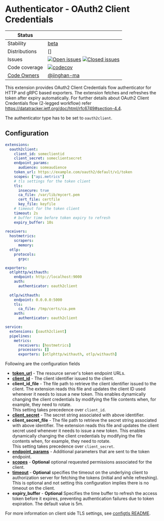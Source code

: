 # Authenticator - OAuth2 Client Credentials
<!-- status autogenerated section -->
| Status        |           |
| ------------- |-----------|
| Stability     | [beta]  |
| Distributions | [] |
| Issues        | [![Open issues](https://img.shields.io/github/issues-search/open-telemetry/opentelemetry-collector-contrib?query=is%3Aissue%20is%3Aopen%20label%3Aextension%2Foauth2clientauth%20&label=open&color=orange&logo=opentelemetry)](https://github.com/open-telemetry/opentelemetry-collector-contrib/issues?q=is%3Aopen+is%3Aissue+label%3Aextension%2Foauth2clientauth) [![Closed issues](https://img.shields.io/github/issues-search/open-telemetry/opentelemetry-collector-contrib?query=is%3Aissue%20is%3Aclosed%20label%3Aextension%2Foauth2clientauth%20&label=closed&color=blue&logo=opentelemetry)](https://github.com/open-telemetry/opentelemetry-collector-contrib/issues?q=is%3Aclosed+is%3Aissue+label%3Aextension%2Foauth2clientauth) |
| Code coverage | [![codecov](https://codecov.io/github/open-telemetry/opentelemetry-collector-contrib/graph/main/badge.svg?component=extension_oauth2client)](https://app.codecov.io/gh/open-telemetry/opentelemetry-collector-contrib/tree/main/?components%5B0%5D=extension_oauth2client&displayType=list) |
| [Code Owners](https://github.com/open-telemetry/opentelemetry-collector-contrib/blob/main/CONTRIBUTING.md#becoming-a-code-owner)    | [@jinghan-ma](https://www.github.com/jinghan-ma) |

[beta]: https://github.com/open-telemetry/opentelemetry-collector/blob/main/docs/component-stability.md#beta
<!-- end autogenerated section -->


This extension provides OAuth2 Client Credentials flow authenticator for HTTP and gRPC based exporters. The extension
fetches and refreshes the token after expiry automatically. For further details about OAuth2 Client Credentials flow (2-legged workflow)
refer https://datatracker.ietf.org/doc/html/rfc6749#section-4.4.

The authenticator type has to be set to `oauth2client`.

## Configuration

```yaml
extensions:
  oauth2client:
    client_id: someclientid
    client_secret: someclientsecret
    endpoint_params:
      audience: someaudience
    token_url: https://example.com/oauth2/default/v1/token
    scopes: ["api.metrics"]
    # tls settings for the token client
    tls:
      insecure: true
      ca_file: /var/lib/mycert.pem
      cert_file: certfile
      key_file: keyfile
    # timeout for the token client
    timeout: 2s
    # buffer time before token expiry to refresh
    expiry_buffer: 10s
    
receivers:
  hostmetrics:
    scrapers:
      memory:
  otlp:
    protocols:
      grpc:

exporters:
  otlphttp/withauth:
    endpoint: http://localhost:9000
    auth:
      authenticator: oauth2client
      
  otlp/withauth:
    endpoint: 0.0.0.0:5000
    tls:
      ca_file: /tmp/certs/ca.pem
    auth:
      authenticator: oauth2client

service:
  extensions: [oauth2client]
  pipelines:
    metrics:
      receivers: [hostmetrics]
      processors: []
      exporters: [otlphttp/withauth, otlp/withauth]
```

Following are the configuration fields

- [**token_url**](https://datatracker.ietf.org/doc/html/rfc6749#section-3.2) - The resource server's token endpoint URLs.
- [**client_id**](https://datatracker.ietf.org/doc/html/rfc6749#section-2.2) - The client identifier issued to the client.
- **client_id_file** - The file path to retrieve the client identifier issued to the client.
  The extension reads this file and updates the client ID used whenever it needs to issue a new token. This enables dynamically changing the client credentials by modifying the file contents when, for example, they need to rotate. <!-- Intended whitespace for compact new line -->  
  This setting takes precedence over `client_id`.
- [**client_secret**](https://datatracker.ietf.org/doc/html/rfc6749#section-2.3.1) - The secret string associated with above identifier.
- **client_secret_file** - The file path to retrieve the secret string associated with above identifier.
  The extension reads this file and updates the client secret used whenever it needs to issue a new token. This enables dynamically changing the client credentials by modifying the file contents when, for example, they need to rotate. <!-- Intended whitespace for compact new line -->  
  This setting takes precedence over `client_secret`.
- [**endpoint_params**](https://github.com/golang/oauth2/blob/master/clientcredentials/clientcredentials.go#L44) - Additional parameters that are sent to the token endpoint.
- [**scopes**](https://datatracker.ietf.org/doc/html/rfc6749#section-3.3) - **Optional** optional requested permissions associated for the client.
- [**timeout**](https://golang.org/src/net/http/client.go#L90) -  **Optional** specifies the timeout on the underlying client to authorization server for fetching the tokens (initial and while refreshing).
  This is optional and not setting this configuration implies there is no timeout on the client.
- **expiry_buffer** -  **Optional** Specifies the time buffer to refresh the access token before it expires, preventing authentication failures due to token expiration. The default value is 5m.

For more information on client side TLS settings, see [configtls README](https://github.com/open-telemetry/opentelemetry-collector/tree/main/config/configtls).
